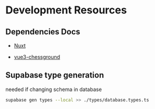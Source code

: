 # Development Resources

## Dependencies Docs

- [Nuxt]()

- [vue3-chessground](https://qwerty084.github.io/vue3-chessboard-docs/)


## Supabase type generation 

needed if changing schema in database

```bash
supabase gen types --local >> ./types/database.types.ts
```
